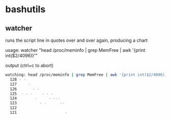 # bashutils

## watcher

runs the script line in quotes over and over again, producing a chart

usage:
watcher "head /proc/meminfo | grep MemFree | awk '{print int(\$2/4096)}'"

output (ctrl+c to abort)

```sh
watching: head /proc/meminfo | grep MemFree | awk '{print int($2/4096)}'
  128 - -
  127     -
  126       - -
  125  - - -    - - -
  124        -     - ---
  123          - -      --
  122
  121                     -
```
